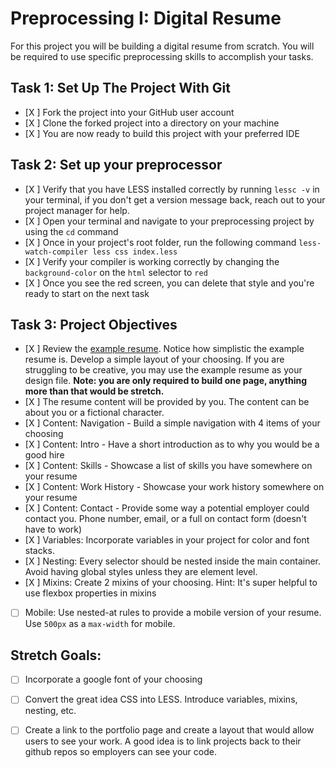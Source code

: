 # Preprocessing I: Digital Resume

For this project you will be building a digital resume from scratch. You will be required to use specific preprocessing skills to accomplish your tasks.  

## Task 1: Set Up The Project With Git

* [X ] Fork the project into your GitHub user account
* [X ] Clone the forked project into a directory on your machine
* [X ] You are now ready to build this project with your preferred IDE

## Task 2: Set up your preprocessor
* [X ] Verify that you have LESS installed correctly by running `lessc -v` in your terminal, if you don't get a version message back, reach out to your project manager for help.
* [X ] Open your terminal and navigate to your preprocessing project by using the `cd` command
* [X ] Once in your project's root folder, run the following command `less-watch-compiler less css index.less`
* [X ] Verify your compiler is working correctly by changing the `background-color` on the `html` selector to `red`
* [X ] Once you see the red screen, you can delete that style and you're ready to start on the next task

## Task 3: Project Objectives

* [X ] Review the [example resume](resume-example.png).  Notice how simplistic the example resume is.  Develop a simple layout of your choosing. If you are struggling to be creative, you may use the example resume as your design file. 
**Note: you are only required to build one page, anything more than that would be stretch.**
* [X ] The resume content will be provided by you. The content can be about you or a fictional character.  
* [X ] Content: Navigation - Build a simple navigation with 4 items of your choosing
* [X ] Content: Intro - Have a short introduction as to why you would be a good hire
* [X ] Content: Skills - Showcase a list of skills you have somewhere on your resume
* [X ] Content: Work History - Showcase your work history somewhere on your resume
* [X ] Content: Contact - Provide some way a potential employer could contact you.  Phone number, email, or a full on contact form (doesn't have to work)
* [X ] Variables: Incorporate variables in your project for color and font stacks.  
* [X ] Nesting: Every selector should be nested inside the main container.  Avoid having global styles unless they are element level.
* [X ] Mixins: Create 2 mixins of your choosing. Hint: It's super helpful to use flexbox properties in mixins
* [ ] Mobile: Use nested-at rules to provide a mobile version of your resume.  Use `500px` as a `max-width` for mobile. 

## Stretch Goals: 
* [ ] Incorporate a google font of your choosing
* [ ] Convert the great idea CSS into LESS.  Introduce variables, mixins, nesting, etc. 
* [ ] Create a link to the portfolio page and create a layout that would allow users to see your work.  A good idea is to link projects back to their github repos so employers can see your code.



